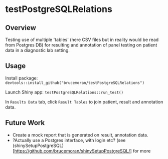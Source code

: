 # **testPostgreSQLRelations**

## **Overview**

Testing use of multiple 'tables' (here CSV files but in reality would be read from Postgres DB) for resulting and annotation of panel testing on patient data in a diagnostic lab setting.

## **Usage**

Install package: `devtools::install_github("brucemoran/testPostgreSQLRelations")`

Launch Shiny app: `testPostgreSQLRelations::run_test()`

In `Results Data` tab, click `Result Tables` to join patient, result and annotation data.

## **Future Work**

* Create a mock report that is generated on result, annotation data.
* ?Actually use a Postgres interface, with login etc? (see (shinySetupPostgreSQL)[https://github.com/brucemoran/shinySetupPostgreSQL/] for more

